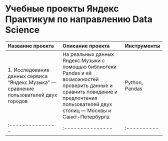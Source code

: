 # Учебные проекты Яндекс Практикум по направлению Data Science

|Название проекта|Описание проекта|Инструменты|
|:---------------|:---------------|:----------|
|1. Исследование данных сервиса “Яндекс.Музыка” — сравнение пользователей двух городов|На реальных данных Яндекс.Музыки c помощью библиотеки Pandas и её возможностей проверить данные и сравнить поведение и предпочтения пользователей двух столиц — Москвы и Санкт-Петербурга.|Python, Pandas|
|:---------------|:---------------|:----------|